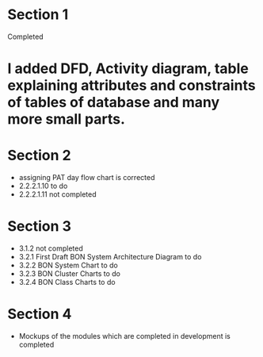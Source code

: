 # Section 1
Completed
# I added DFD, Activity diagram, table explaining attributes and constraints of tables of database and many more small parts.
# Section 2
- assigning PAT day flow chart is corrected
- 2.2.2.1.10 to do
- 2.2.2.1.11 not completed
# Section 3
- 3.1.2 not completed
- 3.2.1 First Draft BON System Architecture Diagram to do
- 3.2.2 BON System Chart to do
- 3.2.3 BON Cluster Charts to do
- 3.2.4 BON Class Charts to do
# Section 4
- Mockups of the modules which are completed in development is completed
